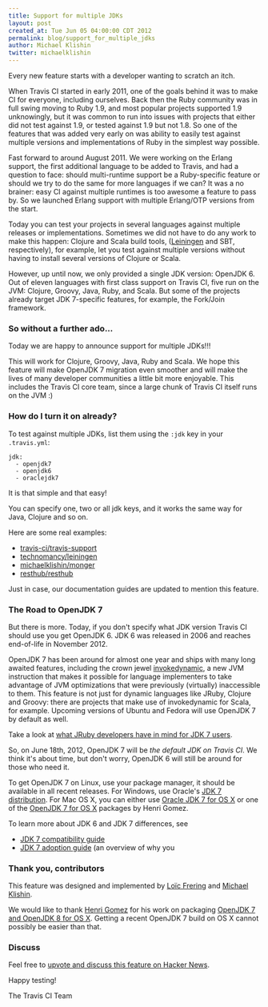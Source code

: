 ```yaml
---
title: Support for multiple JDKs
layout: post
created_at: Tue Jun 05 04:00:00 CDT 2012
permalink: blog/support_for_multiple_jdks
author: Michael Klishin
twitter: michaelklishin
---
```


Every new feature starts with a developer wanting to scratch an itch.

When Travis CI started in early 2011, one of the goals behind it was to make CI for everyone, including ourselves. Back then the Ruby community was in full swing moving to Ruby 1.9, and most popular projects supported 1.9 unknowingly, but it was common to run into issues with projects that either did not test against 1.9, or tested against 1.9 but not 1.8. So one of the features that was added very early on was ability to easily test against multiple versions and implementations of Ruby in the simplest way possible.

Fast forward to around August 2011. We were working on the Erlang support, the first additional language to be added to Travis, and had a question to face: should multi-runtime support be a Ruby-specific feature or should we try to do the same for more languages if we can? It was a no brainer: easy CI against multiple runtimes is too awesome a feature to pass by. So we launched Erlang support with multiple Erlang/OTP versions from the start.

Today you can test your projects in several languages against multiple releases or implementations. Sometimes we did not have to do any work to make this happen: Clojure and Scala build tools, ([Leiningen](http://leiningen.org) and SBT, respectively), for example, let you test against multiple versions without having to install several versions of Clojure or Scala.

However, up until now, we only provided a single JDK version: OpenJDK 6. Out of eleven languages with first class support on Travis CI, five run on the JVM: Clojure, Groovy, Java, Ruby, and Scala. But some of the projects already target JDK 7-specific features, for example, the Fork/Join framework.

### So without a further ado...

Today we are happy to announce support for multiple JDKs!!!

This will work for Clojure, Groovy, Java, Ruby and Scala. We hope this feature will make OpenJDK 7 migration even smoother and will make the lives of many developer communities a little bit more enjoyable. This includes the Travis CI core team, since a large chunk of Travis CI itself runs on the JVM :)


### How do I turn it on already?

To test against multiple JDKs, list them using the `:jdk` key in your `.travis.yml`:

    jdk:
      - openjdk7
      - openjdk6
      - oraclejdk7

It is that simple and that easy!

You can specify one, two or all jdk keys, and it works the same way for Java, Clojure and so on.

Here are some real examples:

 * [travis-ci/travis-support](https://github.com/travis-ci/travis-support/blob/master/.travis.yml)
 * [technomancy/leiningen](https://github.com/technomancy/leiningen/blob/master/.travis.yml)
 * [michaelklishin/monger](https://github.com/michaelklishin/monger/blob/master/.travis.yml)
 * [resthub/resthub](https://github.com/resthub/resthub-spring-stack/blob/master/.travis.yml)

Just in case, our documentation guides are updated to mention this feature.


### The Road to OpenJDK 7

But there is more. Today, if you don't specify what JDK version Travis CI should use you get OpenJDK 6. JDK 6 was released in 2006 and reaches
end-of-life in November 2012. 

OpenJDK 7 has been around for almost one year and ships with many long awaited features, including the crown jewel  [invokedynamic](http://download.oracle.com/javase/7/docs/technotes/guides/vm/multiple-language-support.html), a new JVM instruction that makes it possible for language implementers to take advantage of JVM optimizations that were previously (virtually) inaccessible to them. This feature is not just for dynamic languages like JRuby, Clojure and Groovy: there are projects that make use of invokedynamic for Scala, for example. Upcoming versions of Ubuntu and Fedora will use OpenJDK 7 by default as well. 

Take a look at [what JRuby developers have in mind for JDK 7 users](http://blog.headius.com/2011/08/jruby-and-java-7-what-to-expect.html).

So, on June 18th, 2012, OpenJDK 7 will be *the default JDK on Travis CI*. We think it's about time, but don't worry, OpenJDK 6 will still be around for those who need it.

To get OpenJDK 7 on Linux, use your package manager, it should be available in all recent releases. For Windows, use Oracle's [JDK 7 distribution](http://www.oracle.com/technetwork/java/javase/downloads/jdk-7u4-downloads-1591156.html).
For Mac OS X, you can either use [Oracle JDK 7 for OS X](http://www.oracle.com/technetwork/java/javase/downloads/jdk-7u4-downloads-1591156.html) or one of the [OpenJDK 7 for OS X](http://code.google.com/p/openjdk-osx-build/) packages by Henri Gomez.

To learn more about JDK 6 and JDK 7 differences, see

 * [JDK 7 compatibility guide](http://www.oracle.com/technetwork/java/javase/compatibility-417013.html)
 * [JDK 7 adoption guide](http://docs.oracle.com/javase/7/docs/webnotes/adoptionGuide/index.html) (an overview of why you


### Thank you, contributors

This feature was designed and implemented by [Loïc Frering](http://twitter.com/loicfrering) and [Michael Klishin](http://twitter.com/michaelklishin).

We would like to thank [Henri Gomez](http://twitter.com/hgomez) for his work on packaging [OpenJDK 7 and OpenJDK 8 for OS X](http://code.google.com/p/openjdk-osx-build/). Getting a recent
OpenJDK 7 build on OS X cannot possibly be easier than that.


### Discuss

Feel free to [upvote and discuss this feature on Hacker News](http://news.ycombinator.com/item?id=4068927).


Happy testing!


The Travis CI Team

